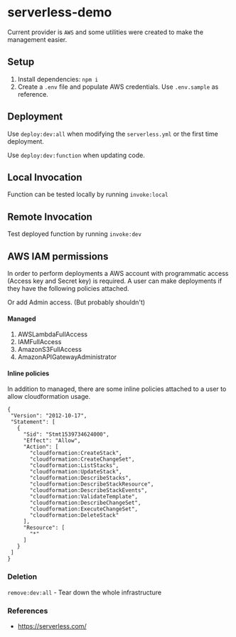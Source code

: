 # serverless-demo

Current provider is `AWS` and some utilities were created to make the management easier.

## Setup

1. Install dependencies: `npm i`
2. Create a `.env` file and populate AWS credentials. Use `.env.sample` as reference.

## Deployment

Use `deploy:dev:all` when modifying the `serverless.yml` or the first time deployment.

Use `deploy:dev:function`  when updating code.

## Local Invocation

Function can be tested locally by running `invoke:local`

## Remote Invocation

Test deployed function by running `invoke:dev`

## AWS IAM permissions
 
In order to perform deployments a AWS account with programmatic access (Access key and Secret key) is required. A user can make deployments if they have the following policies attached.

Or add Admin access. (But probably shouldn't)
 
#### Managed  
 
1. AWSLambdaFullAccess
2. IAMFullAccess
3. AmazonS3FullAccess
4. AmazonAPIGatewayAdministrator
 
#### Inline policies
 
In addition to managed, there are some inline policies attached to a user to allow cloudformation usage.
 
 ```
{
  "Version": "2012-10-17",
  "Statement": [
    {
      "Sid": "Stmt1539734624000",
      "Effect": "Allow",
      "Action": [
        "cloudformation:CreateStack",
        "cloudformation:CreateChangeSet",
        "cloudformation:ListStacks",
        "cloudformation:UpdateStack",
        "cloudformation:DescribeStacks",
        "cloudformation:DescribeStackResource",
        "cloudformation:DescribeStackEvents",
        "cloudformation:ValidateTemplate",
        "cloudformation:DescribeChangeSet",
        "cloudformation:ExecuteChangeSet",
        "cloudformation:DeleteStack"
      ],
      "Resource": [
        "*"
      ]
    }
  ]
}
```

### Deletion

`remove:dev:all` - Tear down the whole infrastructure

### References
- https://serverless.com/
